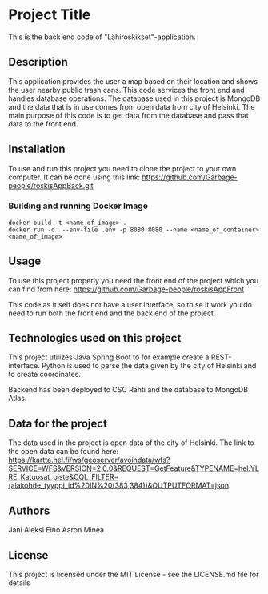 # Project Title
This is the back end code of "Lähiroskikset"-application.

## Description
This application provides the user a map based on their location and shows the user nearby public trash cans. This code services the front end and handles database operations. The database used in this project is MongoDB and the data that is in use comes from open data from city of Helsinki. The main purpose of this code is to get data from the database and pass that data to the front end.

## Installation
To use and run this project you need to clone the project to your own computer. It can be done using this link:
https://github.com/Garbage-people/roskisAppBack.git

### Building and running Docker Image
```
docker build -t <name_of_image> .
docker run -d  --env-file .env -p 8080:8080 --name <name_of_container> <name_of_image>
```

## Usage
To use this project properly you need the front end of the project which you can find from here:
https://github.com/Garbage-people/roskisAppFront

This code as it self does not have a user interface, so to se it work you do need to run both the front end and the back end of the project. 

## Technologies used on this project
This project utilizes Java Spring Boot to for example create a REST-interface. Python is used to parse the data given by the city of Helsinki and to create coordinates.

Backend has been deployed to CSC Rahti and the database to MongoDB Atlas.

## Data for the project
The data used in the project is open data of the city of Helsinki. The link to the open data can be found here: https://kartta.hel.fi/ws/geoserver/avoindata/wfs?SERVICE=WFS&VERSION=2.0.0&REQUEST=GetFeature&TYPENAME=hel:YLRE_Katuosat_piste&CQL_FILTER=(alakohde_tyyppi_id%20IN%20(383,384))&OUTPUTFORMAT=json.

## Authors
Jani
Aleksi
Eino
Aaron
Minea

## License
This project is licensed under the MIT License - see the LICENSE.md file for details
